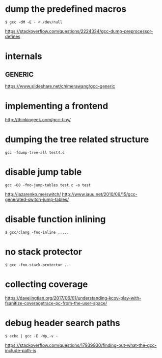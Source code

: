 
# dump the predefined macros

```
$ gcc -dM -E - < /dev/null
```

https://stackoverflow.com/questions/2224334/gcc-dump-preprocessor-defines

# internals
## GENERIC
   https://www.slideshare.net/chimerawang/gcc-generic


# implementing a frontend

http://thinkingeek.com/gcc-tiny/



# dumping the tree related structure

```
gcc -fdump-tree-all test4.c
```

# disable jump table

```
gcc -O0 -fno-jump-tables test.c -o test
```
http://lazarenko.me/switch/
http://www.jauu.net/2010/06/15/gcc-generated-switch-jump-tables/


# disable function inlining

```
$ gcc/clang -fno-inline ..... 
```


# no stack protector

```
$ gcc -fno-stack-protector ...
```


# collecting coverage

https://davejingtian.org/2017/06/01/understanding-kcov-play-with-fsanitize-coveragetrace-pc-from-the-user-space/


# debug header search paths

```
$ echo | gcc -E -Wp,-v -
```
https://stackoverflow.com/questions/17939930/finding-out-what-the-gcc-include-path-is
